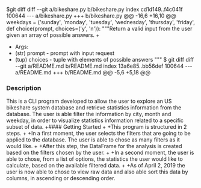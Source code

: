 $git diff
diff --git a/bikeshare.py
b/bikeshare.py
index cd1d149..f4c041f 100644
--- a/bikeshare.py
+++ b/bikeshare.py
@@ -16,6 +16,10 @@ weekdays =
('sunday', 'monday', 'tuesday',
'wednesday', 'thursday', 'friday',
def choice(prompt, choices=('y',
'n')):
"""Return a valid input from the
user given an array of possible
answers.
+
+ Args:
+ (str) prompt - prompt with
input request
+ (tup) choices - tuple with
elements of possible answers
"""
$ git diff
diff --git a/README.md
b/README.md
index 13a6e85..bb56def 100644
--- a/README.md
+++ b/README.md
@@ -5,6 +5,18 @@
### Description
This is a CLI program developed to
allow the user to explore an US
bikeshare system database and
retrieve statistics information from
the database. The user is able filter
the information by city, month and
weekday, in order to visualize
statistics information related to a
specific subset of data.
+#### Getting Started
+
+This program is structured in 2
steps.
+
+In a first moment, the user selects
the filters that are going to be
applied to the database. The user is
able to chose as many filters as it
would like.
+
+After this step, the DataFrame for
the analysis is created based on the
filters chosen by the user.
+
+In a second moment, the user is
able to chose, from a list of options,
the statistics the user would like to
calculate, based on the available
filtered data.
+
+As of April 2, 2019 the user is now
able to chose to view raw data and
also able sort this data by columns,
in ascending or descending order.

